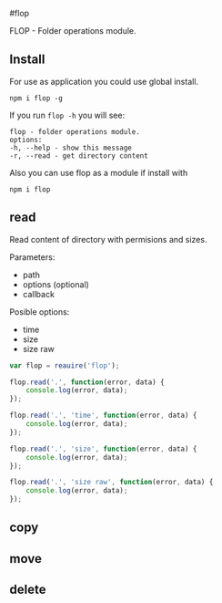 #flop

FLOP - Folder operations module.

## Install
For use as application you could use global install.

```
npm i flop -g
```

If you run `flop -h` you will see:

```
flop - folder operations module.
options:
-h, --help - show this message
-r, --read - get directory content
```

Also you can use flop as a module if install with
```
npm i flop
```

## read
Read content of directory with permisions and sizes.

Parameters:
- path
- options (optional)
- callback

Posible options:
- time
- size
- size raw

```js
var flop = reauire('flop');

flop.read('.', function(error, data) {
    console.log(error, data);
});

flop.read('.', 'time', function(error, data) {
    console.log(error, data);
});

flop.read('.', 'size', function(error, data) {
    console.log(error, data);
});

flop.read('.', 'size raw', function(error, data) {
    console.log(error, data);
});
```
## copy
## move
## delete
